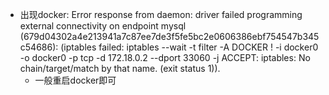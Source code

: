 * 出现docker: Error response from daemon: driver failed programming external connectivity on endpoint mysql (679d04302a4e213941a7c87ee7de3f5fe5bc2e0606386ebf754547b345c54686):  (iptables failed: iptables --wait -t filter -A DOCKER ! -i docker0 -o docker0 -p tcp -d 172.18.0.2 --dport 33060 -j ACCEPT: iptables: No chain/target/match by that name.
     (exit status 1)).
    * 一般重启docker即可